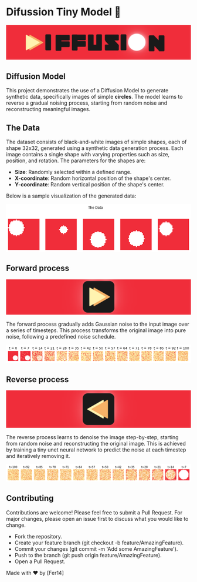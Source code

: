 # Difussion Tiny Model 🤏

![logo](./logos/logo.png)

## Diffusion Model

This project demonstrates the use of a Diffusion Model to generate synthetic data, specifically images of simple **circles**. The model learns to reverse a gradual noising process, starting from random noise and reconstructing meaningful images.

## The Data

The dataset consists of black-and-white images of simple shapes, each of shape 32x32, generated using a synthetic data generation process. Each image contains a single shape with varying properties such as size, position, and rotation. The parameters for the shapes are:

- **Size**: Randomly selected within a defined range.
- **X-coordinate**: Random horizontal position of the shape's center.
- **Y-coordinate**: Random vertical position of the shape's center.

Below is a sample visualization of the generated data:

![logo](./logos/data.png)

## Forward process

![logo](./logos/forward_logo.png)

The forward process gradually adds Gaussian noise to the input image over a series of timesteps. This process transforms the original image into pure noise, following a predefined noise schedule.


![logo](./logos/output.png)


## Reverse process

![logo](./logos/reverse_logo.png)

The reverse process learns to denoise the image step-by-step, starting from random noise and reconstructing the original image. This is achieved by training a tiny unet neural network to predict the noise at each timestep and iteratively removing it.

![logo](./logos/output2.png)

## Contributing

Contributions are welcome! Please feel free to submit a Pull Request. For major changes, please open an issue first to discuss what you would like to change.

- Fork the repository.
- Create your feature branch (git checkout -b feature/AmazingFeature).
- Commit your changes (git commit -m 'Add some AmazingFeature').
- Push to the branch (git push origin feature/AmazingFeature).
- Open a Pull Request.

Made with ❤️ by [Fer14]
